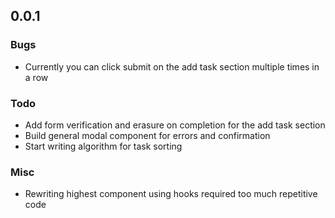 ## 0.0.1

### Bugs 

- Currently you can click submit on the add task section multiple times in a row

### Todo

- Add form verification and erasure on completion for the add task section
- Build general modal component for errors and confirmation
- Start writing algorithm for task sorting  

### Misc

- Rewriting highest component using hooks required too much repetitive code
